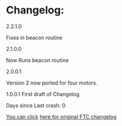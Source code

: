 <h1>Changelog:</h1>
<p>2.2.1.0</p>
Fixes in beacon routine
<p>2.1.0.0 </p>
Now Runs beacon routine
<p>2.0.0.1</p>
<p>
Version 2 now ported for four motors.</p>
<p>1.0.0.1 First draft of Changelog
</p>
<p>
Days since Last crash: 0
</p>
<a href="http://reddit.com">You can click</a>
<a href="https://github.com/ftctechnh/ftc_app/blob/master/README.md">here for original FTC changelog</a>
